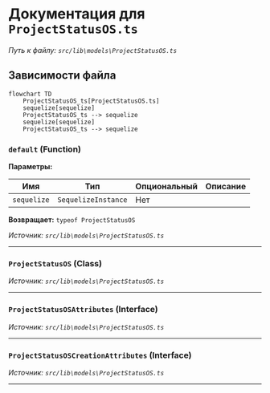 # Документация для `ProjectStatusOS.ts`

*Путь к файлу: `src/lib\models\ProjectStatusOS.ts`*

## Зависимости файла

```mermaid
flowchart TD
    ProjectStatusOS_ts[ProjectStatusOS.ts]
    sequelize[sequelize]
    ProjectStatusOS_ts --> sequelize
    sequelize[sequelize]
    ProjectStatusOS_ts --> sequelize
```

### `default` (Function)

**Параметры:**

| Имя | Тип | Опциональный | Описание |
|---|---|---|---|
| `sequelize` | `SequelizeInstance` | Нет |  |

**Возвращает:** `typeof ProjectStatusOS`

*Источник: `src/lib\models\ProjectStatusOS.ts`*

---
### `ProjectStatusOS` (Class)

*Источник: `src/lib\models\ProjectStatusOS.ts`*

---
### `ProjectStatusOSAttributes` (Interface)

*Источник: `src/lib\models\ProjectStatusOS.ts`*

---
### `ProjectStatusOSCreationAttributes` (Interface)

*Источник: `src/lib\models\ProjectStatusOS.ts`*

---
